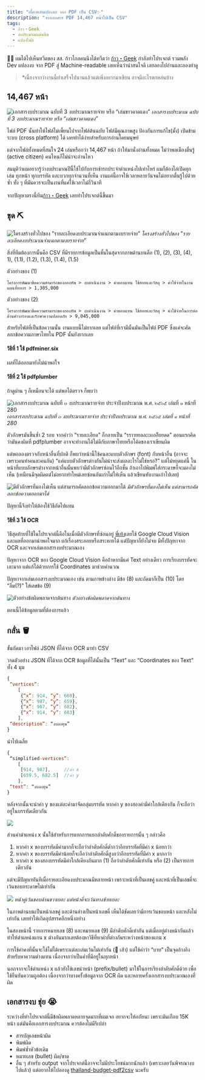 ```yaml
---
title: "เบื้องหลังแปลงงบ จาก PDF เป็น CSV✨"
description: "จากเอกสาร PDF 14,467 หน้าไปเป็น CSV"
tags:
  - ก้าว・Geek
  - งบประมาณแผ่นดิน
  - แปลงไฟล์
---
```


👋🏽 ผมได้ไปเห็นทวีตของ สส. ก้าวไกลคนนึงได้ทวีตว่า [ก้าว・Geek](https://github.com/kaogeek) กำลังทำโปรเจกต์ รวมพลัง Dev แปลงงบ จาก PDF สู่ Machine-readable เลยเห็นว่าน่าสนใจดี เลยลองไปอ่านและลองทำดู

> *เนื่องจากว่างานนี้ทำเสร็จไปนานแล้วแต่เพิ่งอยากมาเขียน อาจมีอะไรตกหล่นบ้าง

## 14,467 หน้า
![เอกสารงบประมาณ ฉบับที่ 3 งบประมาณรายจ่าย หรือ “เล่มขาวคาดแดง”
](all-files.png)
*เอกสารงบประมาณ ฉบับที่ 3 งบประมาณรายจ่าย หรือ “เล่มขาวคาดแดง”*

ไฟล์ PDF นั้นทำให้ไฟล์ไม่เพี้ยนไปจากไฟล์ต้นฉบับ ไฟล์มีคุณภาพสูง ป้องกันการแก้ไข(มั้ง) เปิดข้ามระบบ (cross platform) ได้ เลยทำได้ง่ายสำหรับการอ่านโดยมนุษย์

แต่จากไฟล์ทั้งหมดที่สนใจ 24 เล่มหรือกว่า 14,467 หน้า ถ้าให้มานั่งอ่านทั้งหมด ไม่ว่าพลเมืองตื่นรู้ (active citizen) คนไหนก็ไม่น่าจะอ่านไหว

สมมุติว่าผมอยากรู้ว่างบประมาณปีนี้ใช้ไปกับการเช่ารถประจำตำแหน่งไปเท่าไหร่ ผมก็ต้องไล่เปิดทุกเล่ม ทุกหน้า ทุกบรรทัด และบวกทุกจำนวนที่เห็น งานแค่นี้อาจใช้เวลาหลายวันจนไม่อยากตื่นรู้ไปด้วยซ้ำ ทั้ง ๆ ที่มันควรจะเป็นงานที่แค่ใช้เวลาไม่กี่วินาที

จากปัญหาตรงนี้ทีม[ก้าว・Geek](https://github.com/kaogeek) เลยทำโปรเจกต์นี้ขึ้นมา

## ขุด ⛏

![โครงสร้างทั่วไปของ ”รายละเอียดงบประมาณจำแนกตามงบรายจ่าย”](page-structure.jpeg)
*โครงสร้างทั่วไปของ ”รายละเอียดงบประมาณจำแนกตามงบรายจ่าย”*

สิ่งที่ทีมต้องการนั้นคือ CSV ที่มีรายการข้อมูลเป็นชั้นในสุดจากภาพด้านบนคือ (1), (2), (3), (4), 1), (1.1), (1.2), (1.3), (1.4), (1.5)

ตัวอย่างของ (1)

```
โครงการพัฒนาขีดความสามารถของกองทัพ > งบดำเนินงาน > ค่าตอบแทน ใช้สอยและวัสดุ > ค่าใช้จ่ายในงานแผนที่ทหาร > 1,305,000
```

ตัวอย่างของ (2)

```
โครงการพัฒนาขีดความสามารถของกองทัพ > งบดำเนินงาน > ค่าตอบแทน ใช้สอยและวัสดุ > ค่าใช้จ่ายในการต่อต้านข่าวกรองและรักษาความปลอดภัย > 9,045,000
```

สำหรับไฟล์ที่เป็นข้อความนั้น งานแบบนี้ไม่ยากเลย แต่ไฟล์ที่เรามีนั้นมันเป็นไฟล์ PDF ซึ่งแค่จะคัดลอกข้อความภาษาไทยใน PDF นั้นยังยากเลย

#### วิธีที่ 1 ใช้ pdfminer.six

ผลที่ได้ออกมายังไม่น่าพอใจ

#### วิธีที่ 2 ใช้ pdfplumber

ถ้าดูผ่าน ๆ ก็เหมือนจะได้ แต่พอได้ตรวจ ก็พบว่า

![เอกสารงบประมาณ ฉบับที่ ๓ งบประมาณรายจ่าย ประจำปีงบประมาณ พ.ศ. ๒๕๖๕ เล่มที่ ๑ หน้าที่ 280](using-pdfplumber.png)
*เอกสารงบประมาณ ฉบับที่ ๓ งบประมาณรายจ่าย ประจำปีงบประมาณ พ.ศ. ๒๕๖๕ เล่มที่ ๑ หน้าที่ 280*

ตัวอักษรมันขึ้นซ้ำ 2 รอบ จากคำว่า “รายละเอียด” ก็กลายเป็น “รราายยลละะเเออีียยดด” ตอนแรกคิดว่ามันคงผิดที่ pdfplumber อาจจะทำงานได้ไม่ดีกับภาษาไทยหรือโค้ดของเราเขียนผิด

แต่พอลองตรวจกับหน้าอื่นที่ปกติ ก็พบว่าหน้านี้ใช้คนละแบบตัวอักษร (font) กับหน้าอื่น (อาจจะเพราะคนทำคนละคนกัน) “แค่แบบตัวอักษรต่างกันไม่น่าจะส่งผลอะไรไม่ใช่หรอ?” แต่ไม่หยุดแค่นี้ ในหน้าที่แบบอักษรต่างจากหน้าอื่นนั้นพบว่ามีตัวอักษรซ่อนไว้อีกชั้น ถ้าเอาไปพิมพ์ใส่กระดาษก็จะมองไม่เห็น (เหมือนมีจุดผิดแต่ไม่อยากทำใหม่เลยซ่อนอันเก่าไม่ให้เห็น แล้วเขียนทับงานเก่าไปเลย)

![มีตัวอักษรที่มองไม่เห็น แต่สามารถคัดลอกข้อความออกมาได้](bug.png)
*มีตัวอักษรที่มองไม่เห็น แต่สามารถคัดลอกข้อความออกมาได้*

ปัญหานี้จึงทำให้ต้องใช้วิธีถัดไปแทน

#### วิธีที่ 3 ใช้ OCR

วิธีสุดท้ายที่ใช้ในโปรเจกต์นี้คือในเมื่อมีตัวอักษรที่ซ่อนอยู่ [พี่เท้ง](https://github.com/tee4cute)เลยใช้ Google Cloud Vision และผลที่ออกมาน่าพอใจมาก แก้เรื่องสระลอยหรือสระหายได้ แต่ปัญหาก็ยังไม่จบ มีทั้งปัญหาจาก OCR และจากเล่มเอกสารงบประมาณเอง

ปัญหาจาก OCR ของ Google Cloud Vision คือถ้าหากมีแค่ Text อย่างเดียว การเรียงบรรทัดจะเละมาก แต่แก้ได้ด้วยการใช้ Coordinates มาช่วยคำนวณ

ปัญหาจากเล่มเอกสารงบประมาณเอง เช่น ตามภาพข้างล่าง มีข้อ (8) และถัดมาก็เป็น (10) โดย “ลืม(?)” ใส่เลขข้อ (9)

![ตัวอย่างข้อผิดพลาดจากต้นทาง](missing-bullet.png)
*ตัวอย่างข้อผิดพลาดจากต้นทาง*

ตอนนี้ได้ข้อมูลตามที่ต้องการแล้ว

## กลั่น 🪣

ขั้นถัดมา เอาไฟล์ JSON ที่ได้จาก OCR มาทำ CSV

วาดตัวอย่าง JSON ที่ได้จาก OCR
ข้อมูลที่ได้นั้นเป็น “Text” และ “Coordinates ของ Text” ทั้ง 4 มุม
```js
{
 “vertices”: 
    [
     {“x”: 914, “y”: 660}, 
     {“x”: 987, “y”: 659}, 
     {“x”: 987, “y”: 682},
     {“x”: 914, “y”: 683}
    ],
 “description”: “งบลงทุน”
}
```
นำไปเฉลี่ย
```js
{
 “simplified-vertices”: 
    [
     [914, 987],     //ค่า x
     [659.5, 682.5]  //ค่า y
    ],
 “text”: “งบลงทุน”
}
```

หลังจากนั้นจะนำค่า y ของแต่ละคำมาจัดกลุ่มบรรทัด หากค่า y ของสองคำมีค่าใกล้เคียงกัน ก็จะถือว่าอยู่ในบรรทัดเดียวกัน

![](node-hierarchy.png)

ส่วนค่าตำแหน่ง x นั้นใช้สำหรับการแยกการแยกลำดับศักดิ์ของรายการนั้น ๆ กล่าวคือ

1. หากค่า x ของบรรทัดมีค่ามากก็จะถือว่าลำดับศักดิ์ต่ำกว่าอีกบรรทัดที่มีค่า x น้อยกว่า
2. หากค่า x ของบรรทัดมีค่าน้อยก็จะถือว่าลำดับศักดิ์สูงกว่าอีกบรรทัดที่มีค่า x มากกว่า
3. หากค่า x ของสองบรรทัดมีค่าใกล้เคียงกันมาก (1) ถือว่าลำดับศักดิ์เท่ากัน หรือ (2) เป็นรายการเดียวกัน

แต่จะมีปัญหาทันทีเมื่อรายละเอียดงบประมาณมีหลายหน้า เพราะหน้าที่เป็นเลขคู่ และหน้าที่เป็นเลขคี่จะเว้นขอบกระดาษไม่เท่ากัน

![](ood-even-page.png)
*หน้าคู่เว้นขอบด้านขวาเยอะ แต่หน้าคี่จะเว้นทางซ้ายเยอะ*

ในภาพด้านบนเป็นหน้าเลขคู่ และด้านล่างเป็นหน้าเลขคี่ เห็นได้ชัดเลยว่ามีการเว้นขอบหน้า และหลังไม่เท่ากัน เลยทำให้เกิดอุปสรรคอีกหนึ่งอย่าง

ในสองหน้านี้ รายการหมายเลข (8) และหมายเลข (9) มีลำดับศักดิ์เท่ากัน แต่เมื่ออยู่ต่างหน้ากันแล้ว ทำให้ตำแหน่งแกน x ต่างกันมากเลยต้องหาวิธีที่หาค่าที่ต่างกันระหว่างหน้าของแกน x

การใช้ค่าคงที่นั้นจะใช้ไม่ได้เพราะแต่ละเล่มเว้นไม่เท่ากัน (🥲 เส้า) แต่ใช้คำว่า “บาท” เป็นจุดอ้างอิงสำหรับหาความต่างแทน เนื่องจากว่าเป็นคำที่มีอยู่ในทุกหน้า

นอกจากจะใช้ตำแหน่ง x แล้วยังใช้เลขนำหน้า (prefix/bullet) มาใช้ในการเรียงลำดับศักดิ์ด้วย เพื่อใช้ยืนยันความถูกต้อง เนื่องจากว่าบางครั้งข้อมูลจาก OCR ผิด และหลายครั้งเอกสารงบประมาณเองที่ผิด

## เอกสารงบ ชุ่ย 😭

ระหว่างที่ทำโปรเจกต์นี้มีข้อผิดพลาดหลายจุดมากที่ผมเจอ อยากจะให้อภัยนะ เพราะมันเกือบ 15K หน้า แต่มันคือเอกสารงบประมาณ ควรต้องไม่มีรึเปล่า
- สารบัญเลขหน้าผิด
- พิมพ์ผิด
- พิมพ์ซ้ำหัวข้อเดิม
- หมายเลข (bullet) ผิด/ขาด
- อื่น ๆ
สำหรับ output จากโปรเจกต์นี้อาจจะไม่มีประโยชน์มากนักแล้ว (เพราะเลยวันพิจรณางบไปแล้ว) แต่อยากให้ไปลองดู [thailand-budget-pdf2csv](https://github.com/kaogeek/thailand-budget-pdf2csv) นะครับ